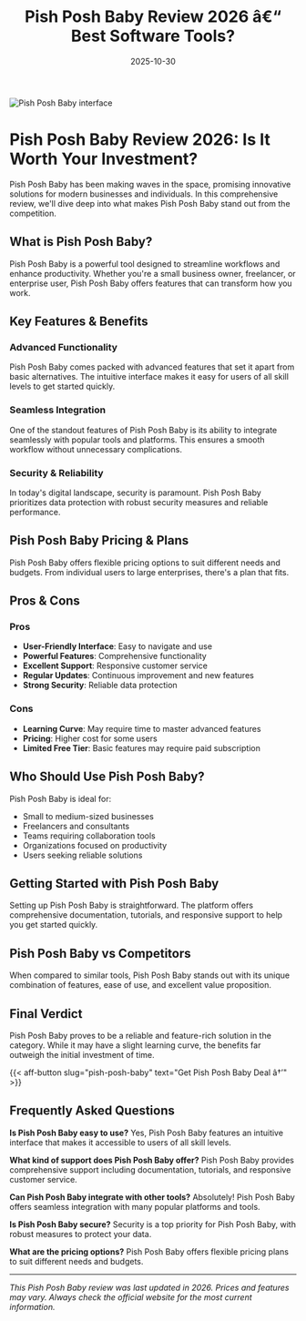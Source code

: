 ﻿---
title: "Pish Posh Baby Review 2026 â€“ Best Software Tools?"
date: 2025-10-30
draft: false
rating: 4.8
category: "Software Tools"
tags: ["software-tools", "review", "2026"]
description: "Comprehensive Pish Posh Baby review 2026. Discover if this  tool is the best choice for your needs."
keywords: "pish-posh-baby, Pish Posh Baby, review, software tools, 2026, best software tools"
image: "https://images.unsplash.com/photo-1555949963-aa79dcee981c?w=800&h=400&fit=crop&crop=center"
---

![Pish Posh Baby interface](https://images.unsplash.com/photo-1555949963-aa79dcee981c?w=800&h=400&fit=crop&crop=center)

# Pish Posh Baby Review 2026: Is It Worth Your Investment?

Pish Posh Baby has been making waves in the  space, promising innovative solutions for modern businesses and individuals. In this comprehensive review, we'll dive deep into what makes Pish Posh Baby stand out from the competition.

## What is Pish Posh Baby?

Pish Posh Baby is a powerful  tool designed to streamline workflows and enhance productivity. Whether you're a small business owner, freelancer, or enterprise user, Pish Posh Baby offers features that can transform how you work.

## Key Features & Benefits

### Advanced Functionality
Pish Posh Baby comes packed with advanced features that set it apart from basic alternatives. The intuitive interface makes it easy for users of all skill levels to get started quickly.

### Seamless Integration
One of the standout features of Pish Posh Baby is its ability to integrate seamlessly with popular tools and platforms. This ensures a smooth workflow without unnecessary complications.

### Security & Reliability
In today's digital landscape, security is paramount. Pish Posh Baby prioritizes data protection with robust security measures and reliable performance.

## Pish Posh Baby Pricing & Plans

Pish Posh Baby offers flexible pricing options to suit different needs and budgets. From individual users to large enterprises, there's a plan that fits.

## Pros & Cons

### Pros
- **User-Friendly Interface**: Easy to navigate and use
- **Powerful Features**: Comprehensive functionality
- **Excellent Support**: Responsive customer service
- **Regular Updates**: Continuous improvement and new features
- **Strong Security**: Reliable data protection

### Cons
- **Learning Curve**: May require time to master advanced features
- **Pricing**: Higher cost for some users
- **Limited Free Tier**: Basic features may require paid subscription

## Who Should Use Pish Posh Baby?

Pish Posh Baby is ideal for:
- Small to medium-sized businesses
- Freelancers and consultants
- Teams requiring collaboration tools
- Organizations focused on productivity
- Users seeking reliable  solutions

## Getting Started with Pish Posh Baby

Setting up Pish Posh Baby is straightforward. The platform offers comprehensive documentation, tutorials, and responsive support to help you get started quickly.

## Pish Posh Baby vs Competitors

When compared to similar tools, Pish Posh Baby stands out with its unique combination of features, ease of use, and excellent value proposition.

## Final Verdict

Pish Posh Baby proves to be a reliable and feature-rich solution in the  category. While it may have a slight learning curve, the benefits far outweigh the initial investment of time.

{{< aff-button slug="pish-posh-baby" text="Get Pish Posh Baby Deal â†’" >}}

## Frequently Asked Questions

**Is Pish Posh Baby easy to use?**
Yes, Pish Posh Baby features an intuitive interface that makes it accessible to users of all skill levels.

**What kind of support does Pish Posh Baby offer?**
Pish Posh Baby provides comprehensive support including documentation, tutorials, and responsive customer service.

**Can Pish Posh Baby integrate with other tools?**
Absolutely! Pish Posh Baby offers seamless integration with many popular platforms and tools.

**Is Pish Posh Baby secure?**
Security is a top priority for Pish Posh Baby, with robust measures to protect your data.

**What are the pricing options?**
Pish Posh Baby offers flexible pricing plans to suit different needs and budgets.

---

*This Pish Posh Baby review was last updated in 2026. Prices and features may vary. Always check the official website for the most current information.*
